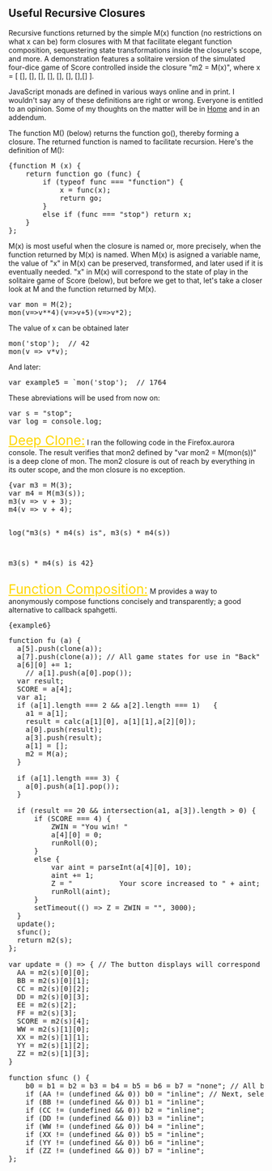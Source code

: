 <head>

</head>

<h2>Useful Recursive Closures</h2>

<p>Recursive functions returned by the simple M(x) function (no restrictions on what x can be) form closures with M that facilitate elegant function composition, sequestering state transformations inside the closure's scope, and more. A demonstration features a solitaire version of the simulated four-dice game of Score controlled inside the closure "m2 = M(x)", where x = [ [], [], [], [], [], [], [],[] ].</p>
<p> JavaScript monads are defined in various ways online and in print. I wouldn't say any of these definitions are right or wrong. Everyone is entitled to an opinion. Some of my thoughts on the matter will be in <a href = "./">Home</a> and in an addendum. </p>
<p>The function M() (below) returns the function go(), thereby forming a closure. The returned function is named to facilitate recursion. Here's the definition of M():</p>
<pre>{function M (x) {
    return function go (func) {
        if (typeof func === "function") {
            x = func(x);
            return go;
        }
        else if (func === "stop") return x;
    }
};</pre>



<p> M(x) is most useful when the closure is named or, more precisely, when the function returned by M(x) is named. When M(x) is asigned a variable name, the value of "x" in M(x) can be preserved, transformed, and later used if it is eventually needed. "x" in M(x) will correspond to the state of play in the solitaire game of Score (below), but before we get to that, let's take a closer look at M and the function returned by M(x).  </p>
<pre>var mon = M(2);  
mon(v=>v**4)(v=>v+5)(v=>v*2);</pre>
The value of x can be obtained later
<pre>mon('stop');  // 42
mon(v => v*v);</pre>
And later:
<pre>var example5 = `mon('stop');  // 1764</pre>


<p>These abreviations will be used from now on:</p>
<pre>var s = "stop";
var log = console.log;
</pre>
<span style = "font-size:26px; color: gold; text-decoration: underline">Deep Clone:</span>
<span>I ran the following code in the Firefox.aurora console. The result verifies that mon2 defined by "var mon2 = M(mon(s))" is a deep clone of mon. The mon2 closure is out of reach by everything in its outer scope, and the mon closure is no exception.  </span>
<pre>{var m3 = M(3);
var m4 = M(m3(s));
m3(v => v + 3);
m4(v => v + 4);

log("m3(s) * m4(s) is", m3(s) * m4(s))

m3(s) * m4(s) is 42}</pre>

<span style = "font-size:26px; color: gold; text-decoration: underline">Function Composition:</span>
<span>M provides a way to anonymously compose functions concisely and transparently; a good alternative to callback spahgetti. </span>
<pre>{example6}</pre>



  
  
  
  
  
  
  
  
  
<pre>function fu (a) {                                 
  a[5].push(clone(a));
  a[7].push(clone(a)); // All game states for use in "Back" and "Forward."
  a[6][0] += 1;
    // a[1].push(a[0].pop());
  var result;
  SCORE = a[4];
  var a1;
  if (a[1].length === 2 && a[2].length === 1)   {
    a1 = a[1];
    result = calc(a[1][0], a[1][1],a[2][0]);
    a[0].push(result);
    a[3].push(result);  
    a[1] = [];
    m2 = M(a);
  }

  if (a[1].length === 3) {
    a[0].push(a[1].pop());
  }
 
  if (result == 20 && intersection(a1, a[3]).length > 0) {
      if (SCORE === 4) {
          ZWIN = "You win! "
          a[4][0] = 0;
          runRoll(0);
      }
      else {
          var aint = parseInt(a[4][0], 10);
          aint += 1;
          Z = "           Your score increased to " + aint;
          runRoll(aint); 
      }
      setTimeout(() => Z = ZWIN = "", 3000);
  }
  update();
  sfunc();
  return m2(s); 
}; 

var update = () => { // The button displays will correspond to the values in m2.
  AA = m2(s)[0][0];
  BB = m2(s)[0][1];
  CC = m2(s)[0][2];
  DD = m2(s)[0][3];
  EE = m2(s)[2];
  FF = m2(s)[3];
  SCORE = m2(s)[4];
  WW = m2(s)[1][0];
  XX = m2(s)[1][1];
  YY = m2(s)[1][2];
  ZZ = m2(s)[1][3];
}

function sfunc () {
    b0 = b1 = b2 = b3 = b4 = b5 = b6 = b7 = "none"; // All button displays controlled by b's disappear. 
    if (AA != (undefined && 0)) b0 = "inline"; // Next, selected buttons are diplayed.
    if (BB != (undefined && 0)) b1 = "inline";
    if (CC != (undefined && 0)) b2 = "inline";
    if (DD != (undefined && 0)) b3 = "inline";
    if (WW != (undefined && 0)) b4 = "inline";
    if (XX != (undefined && 0)) b5 = "inline";
    if (YY != (undefined && 0)) b6 = "inline";
    if (ZZ != (undefined && 0)) b7 = "inline";
}; </pre>
